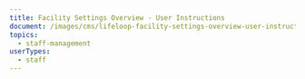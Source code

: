 ```yaml
---
title: Facility Settings Overview - User Instructions
document: /images/cms/lifeloop-facility-settings-overview-user-instructions.pdf
topics:
  - staff-management
userTypes:
  - staff
---
```

